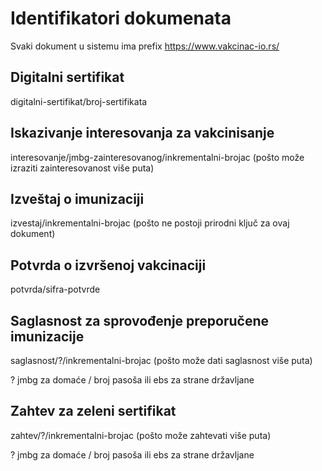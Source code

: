 # Identifikatori dokumenata

Svaki dokument u sistemu ima prefix https://www.vakcinac-io.rs/

## Digitalni sertifikat

digitalni-sertifikat/broj-sertifikata

## Iskazivanje interesovanja za vakcinisanje

interesovanje/jmbg-zainteresovanog/inkrementalni-brojac (pošto može izraziti zainteresovanost više puta)

## Izveštaj o imunizaciji

izvestaj/inkrementalni-brojac (pošto ne postoji prirodni ključ za ovaj dokument)

## Potvrda o izvršenoj vakcinaciji

potvrda/sifra-potvrde

## Saglasnost za sprovođenje preporučene imunizacije

saglasnost/?/inkrementalni-brojac (pošto može dati saglasnost više puta)

? jmbg za domaće / broj pasoša ili ebs za strane državljane

## Zahtev za zeleni sertifikat

zahtev/?/inkrementalni-brojac (pošto može zahtevati više puta)

? jmbg za domaće / broj pasoša ili ebs za strane državljane